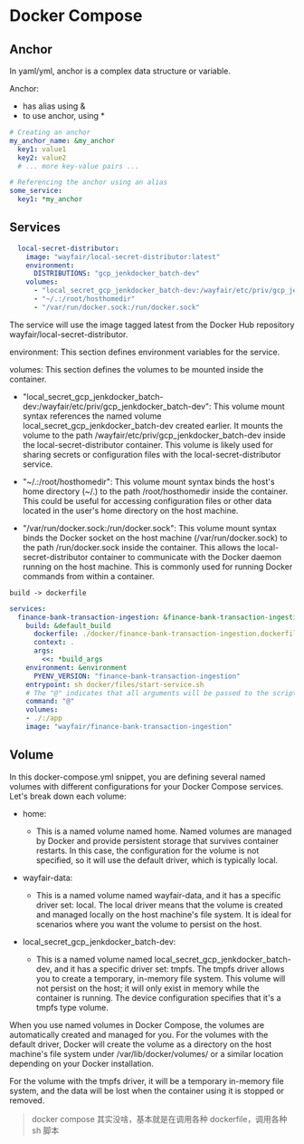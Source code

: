 # Docker Compose

## Anchor

In yaml/yml, anchor is a complex data structure or variable.

Anchor:
* has alias using &
* to use anchor, using *

```yaml
# Creating an anchor
my_anchor_name: &my_anchor
  key1: value1
  key2: value2
  # ... more key-value pairs ...

# Referencing the anchor using an alias
some_service:
  key1: *my_anchor
```

## Services

```yaml
  local-secret-distributor:
    image: "wayfair/local-secret-distributor:latest"
    environment:
      DISTRIBUTIONS: "gcp_jenkdocker_batch-dev"
    volumes:
      - "local_secret_gcp_jenkdocker_batch-dev:/wayfair/etc/priv/gcp_jenkdocker_batch-dev"
      - "~/.:/root/hosthomedir"
      - "/var/run/docker.sock:/run/docker.sock"
```
The service will use the image tagged latest from the Docker Hub repository wayfair/local-secret-distributor.

environment:
This section defines environment variables for the service. 

volumes:
This section defines the volumes to be mounted inside the container.

* "local_secret_gcp_jenkdocker_batch-dev:/wayfair/etc/priv/gcp_jenkdocker_batch-dev":
This volume mount syntax references the named volume local_secret_gcp_jenkdocker_batch-dev created earlier. It mounts the volume to the path /wayfair/etc/priv/gcp_jenkdocker_batch-dev inside the local-secret-distributor container. This volume is likely used for sharing secrets or configuration files with the local-secret-distributor service.

* "~/.:/root/hosthomedir":
This volume mount syntax binds the host's home directory (~/.) to the path /root/hosthomedir inside the container. This could be useful for accessing configuration files or other data located in the user's home directory on the host machine.

* "/var/run/docker.sock:/run/docker.sock":
This volume mount syntax binds the Docker socket on the host machine (/var/run/docker.sock) to the path /run/docker.sock inside the container. This allows the local-secret-distributor container to communicate with the Docker daemon running on the host machine. This is commonly used for running Docker commands from within a container.


`build -> dockerfile`
```yml
services:
  finance-bank-transaction-ingestion: &finance-bank-transaction-ingestion
    build: &default_build
      dockerfile: ./docker/finance-bank-transaction-ingestion.dockerfile
      context: .
      args:
        <<: *build_args
    environment: &environment
      PYENV_VERSION: "finance-bank-transaction-ingestion"
    entrypoint: sh docker/files/start-service.sh
    # The "@" indicates that all arguments will be passed to the script called by `entrypoint`
    command: "@"
    volumes:
    - ./:/app
    image: "wayfair/finance-bank-transaction-ingestion"
```

## Volume


In this docker-compose.yml snippet, you are defining several named volumes with different configurations for your Docker Compose services. Let's break down each volume:

* home:
  * This is a named volume named home. Named volumes are managed by Docker and provide persistent storage that survives container restarts. In this case, the configuration for the volume is not specified, so it will use the default driver, which is typically local.

* wayfair-data:
  * This is a named volume named wayfair-data, and it has a specific driver set: local. The local driver means that the volume is created and managed locally on the host machine's file system. It is ideal for scenarios where you want the volume to persist on the host.

* local_secret_gcp_jenkdocker_batch-dev:
  * This is a named volume named local_secret_gcp_jenkdocker_batch-dev, and it has a specific driver set: tmpfs. The tmpfs driver allows you to create a temporary, in-memory file system. This volume will not persist on the host; it will only exist in memory while the container is running. The device configuration specifies that it's a tmpfs type volume.

When you use named volumes in Docker Compose, the volumes are automatically created and managed for you. For the volumes with the default driver, Docker will create the volume as a directory on the host machine's file system under /var/lib/docker/volumes/ or a similar location depending on your Docker installation.

For the volume with the tmpfs driver, it will be a temporary in-memory file system, and the data will be lost when the container using it is stopped or removed.




> docker compose 其实没啥，基本就是在调用各种 dockerfile，调用各种 sh 脚本